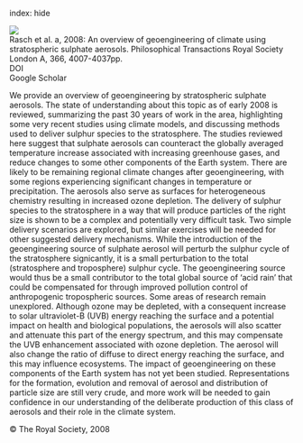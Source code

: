index: hide

<div class="Citation">
    <div class="Citation-thumb CitationThumb-linked"  data-href="https://doi.org/10.1098/rsta.2008.0131">
      <img src="https://static.claimspace.cloud/climate-study-static/refs/thumbs/7/Rasch_et_al_2008a-thumb.png" />
    </div>

  <div class="Citation-body">
    <div class="Citation-text">Rasch et al. a, 2008: An overview of geoengineering of climate using stratospheric sulphate aerosols. <span class="Article-journal">Philosophical Transactions Royal Society London A, </span><span class="Article-volume">366, </span>4007-4037pp.</div>
    <div class="Citation-links">
      <div class="CitationLink" data-href="https://doi.org/10.1098/rsta.2008.0131">
        <div class="CitationLink-icon CitationLink-Doi"></div>
        <div class="CitationLink-text">DOI</div>
      </div>
      <div class="CitationLink" data-href="https://scholar.google.com/scholar?q=10.1098/rsta.2008.0131">
        <div class="CitationLink-icon CitationLink-Scholar"></div>
        <div class="CitationLink-text">Google Scholar</div>
      </div>
    </div>
  </div>
</div>

We provide an overview of geoengineering by stratospheric sulphate aerosols. The state of understanding about this topic as of early 2008 is reviewed, summarizing the past 30 years of work in the area, highlighting some very recent studies using climate models, and discussing methods used to deliver sulphur species to the stratosphere. The studies reviewed here suggest that sulphate aerosols can counteract the globally averaged temperature increase associated with increasing greenhouse gases, and reduce changes to some other components of the Earth system. There are likely to be remaining regional climate changes after geoengineering, with some regions experiencing significant changes in temperature or precipitation. The aerosols also serve as surfaces for heterogeneous chemistry resulting in increased ozone depletion. The delivery of sulphur species to the stratosphere in a way that will produce particles of the right size is shown to be a complex and potentially very difficult task. Two simple delivery scenarios are explored, but similar exercises will be needed for other suggested delivery mechanisms. While the introduction of the geoengineering source of sulphate aerosol will perturb the sulphur cycle of the stratosphere signicantly, it is a small perturbation to the total (stratosphere and troposphere) sulphur cycle. The geoengineering source would thus be a small contributor to the total global source of ‘acid rain’ that could be compensated for through improved pollution control of anthropogenic tropospheric sources. Some areas of research remain unexplored. Although ozone may be depleted, with a consequent increase to solar ultraviolet-B (UVB) energy reaching the surface and a potential impact on health and biological populations, the aerosols will also scatter and attenuate this part of the energy spectrum, and this may compensate the UVB enhancement associated with ozone depletion. The aerosol will also change the ratio of diffuse to direct energy reaching the surface, and this may influence ecosystems. The impact of geoengineering on these components of the Earth system has not yet been studied. Representations for the formation, evolution and removal of aerosol and distribution of particle size are still very crude, and more work will be needed to gain confidence in our understanding of the deliberate production of this class of aerosols and their role in the climate system.

<div class="Citation-copy">
&copy; The Royal Society, 2008
</div>
